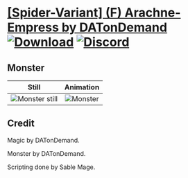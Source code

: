 # [\[Spider-Variant\] \(F\) Arachne-Empress by DATonDemand](./) [![Download](https://img.shields.io/badge/Download--red?style=social&logo=github)](https://minhaskamal.github.io/DownGit/#/home?url=https://github.com/Klokinator/FE-Repo/tree/main/Battle%20Animations%2FMonsters%20-%20Basic%20Types%2F%5BSpider-Variant%5D%20(F)%20Arachne-Empress%20by%20DATonDemand%2F8.%20Monster) [![Discord](https://img.shields.io/badge/Discord--blue?style=social&logo=discord)](https://discord.gg/C7VNGnyTPA)

## Monster

| Still | Animation |
| :---: | :-------: |
| ![Monster still](./Monster_000.png) | ![Monster](./Monster.gif) |

## Credit

Magic by DATonDemand.

Monster by DATonDemand.

Scripting done by Sable Mage.
